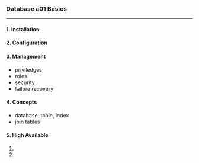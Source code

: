 ### Database a01 Basics
---

#### 1. Installation

#### 2. Configuration

#### 3. Management
- priviledges
- roles
- security
- failure recovery

#### 4. Concepts
- database, table, index
- join tables

#### 5. High Available
1. 
2. 
